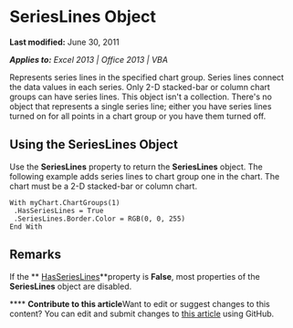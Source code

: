 
# SeriesLines Object

 **Last modified:** June 30, 2011

 _**Applies to:** Excel 2013 | Office 2013 | VBA_

Represents series lines in the specified chart group. Series lines connect the data values in each series. Only 2-D stacked-bar or column chart groups can have series lines. This object isn't a collection. There's no object that represents a single series line; either you have series lines turned on for all points in a chart group or you have them turned off.


## Using the SeriesLines Object

Use the  **SeriesLines** property to return the **SeriesLines** object. The following example adds series lines to chart group one in the chart. The chart must be a 2-D stacked-bar or column chart.


```
With myChart.ChartGroups(1) 
 .HasSeriesLines = True 
 .SeriesLines.Border.Color = RGB(0, 0, 255) 
End With
```


## Remarks

If the  ** [HasSeriesLines](fd101b78-4499-31bd-1243-47738c1eb00f.md)**property is  **False**, most properties of the  **SeriesLines** object are disabled.


****   **Contribute to this article**Want to edit or suggest changes to this content? You can edit and submit changes to  [this article](https://github.com/jhershey00/VBA_Excel_Test/OpenXMLCon/articles/958145eb-8801-b285-b3b4-99fd7b7882ed.md) using GitHub.

